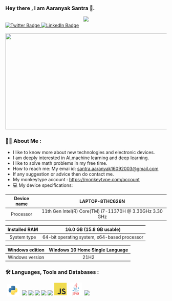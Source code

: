 ### Hey there , I am Aaranyak Santra 👋.
<div id="header" align="center">
  <img src="https://media.giphy.com/media/5ndklThG9vUUdTmgMn/giphy.gif" width="100"/>
</div>
<div>
  <a href="https://twitter.com/santra_aaranyak">
    <img src="https://img.shields.io/badge/Twitter-blue?style=for-the-badge&logo=twitter&logoColor=white" alt="Twitter Badge"/>
  </a>
  <a href="https://www.linkedin.com/in/aaranyak-santra-a9ba7321a/">
    <img src="https://img.shields.io/badge/LinkedIn-blue?style=for-the-badge&logo=linkedin&logoColor=white" alt="LinkedIn Badge"/>
  </a>
 </div>
 <div id = "badges">
   <img src="https://komarev.com/ghpvc/?username=AaranyakSantra7&style=flat-square&color=blue" alt=""/>
  </div>
  <div align="center">
  <img src="https://media.giphy.com/media/dWesBcTLavkZuG35MI/giphy.gif" width="600" height="300"/>
</div>

### :man_technologist: About Me :

- I like to know more about new technologies and electronic devices.
- I am deeply interested in AI,machine learning and deep learning.
- I like to solve math problems in my free time.
- How to reach me: My emai id: santra.aaranyak16092003@gmail.com
- If any suggestion or advice then do contact me.
- My monkeytype account : https://monkeytype.com/account
- 💻 My device specifications:


| Device name | LAPTOP-8THC626N |
|:---------:|:----------------------------------:|
| Processor | 11th Gen Intel(R) Core(TM) i7-11370H @ 3.30GHz   3.30 GHz |

| Installed RAM | 16.0 GB (15.8 GB usable) |
|:---------:|:----------------------------------:|
| System type | 64-bit operating system, x64-based processor |

| Windows edition | Windows 10 Home Single Language |
|:---------:|:----------------------------------:|
| Windows version | 21H2 |

### :hammer_and_wrench: Languages, Tools and Databases :
<div>
  <img src="https://raw.githubusercontent.com/github/explore/80688e429a7d4ef2fca1e82350fe8e3517d3494d/topics/python/python.png" alt="Python" height="40"       style="vertical-align:top; margin:4px">
  <img src="https://img.shields.io/badge/HTML5-E34F26?style=for-the-badge&logo=html5&logoColor=white" />
  <img src="https://img.shields.io/badge/CSS3-1572B6?style=for-the-badge&logo=css3&logoColor=white" />
  <img src="https://img.shields.io/badge/C%2B%2B-00599C?style=for-the-badge&logo=c%2B%2B&logoColor=white" />
  <img src="https://img.shields.io/badge/PostgreSQL-316192?style=for-the-badge&logo=postgresql&logoColor=white" />
  <img src="https://img.shields.io/badge/C-00599C?style=for-the-badge&logo=c&logoColor=white" />
  <img src="https://github.com/devicons/devicon/blob/master/icons/javascript/javascript-original.svg" title="JavaScript" alt="JavaScript" width="40" height="40"/>&nbsp;
  <img src="https://github.com/devicons/devicon/blob/master/icons/java/java-original-wordmark.svg" title="Java" alt="Java" width="40" height="40"/>&nbsp;
  <img src="https://img.shields.io/badge/Bootstrap-563D7C?style=for-the-badge&logo=bootstrap&logoColor=white" />
</div>
  

 
 
<!--
**AaranyakSantra7/AaranyakSantra7** is a ✨ _special_ ✨ repository because its `README.md` (this file) appears on your GitHub profile.

Here are some ideas to get you started:

- 🔭 I’m currently working on ...

- 👯 I’m looking to collaborate on ...
- 🤔 I’m looking for help with ...
- 💬 Ask me about ...

- 😄 Pronouns: ...

-->
